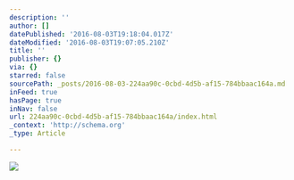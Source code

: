 ```yaml
---
description: ''
author: []
datePublished: '2016-08-03T19:18:04.017Z'
dateModified: '2016-08-03T19:07:05.210Z'
title: ''
publisher: {}
via: {}
starred: false
sourcePath: _posts/2016-08-03-224aa90c-0cbd-4d5b-af15-784bbaac164a.md
inFeed: true
hasPage: true
inNav: false
url: 224aa90c-0cbd-4d5b-af15-784bbaac164a/index.html
_context: 'http://schema.org'
_type: Article

---
```

![](https://the-grid-user-content.s3-us-west-2.amazonaws.com/4f96e6cd-98d4-4f8b-8a46-e8e571e799e9.png)